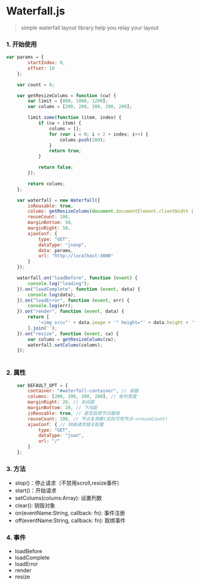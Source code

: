 # Waterfall.js

> simple waterfall layout library help you relay your layout


### 1. 开始使用

```javascript
var params = {
        startIndex: 0,
        offset: 10
    };

    var count = 0;

    var getResizeColums = function (cw) {
        var limit = [800, 1000, 1200];
        var colums = [200, 200, 200, 200, 200];

        limit.some(function (item, index) {
            if (cw < item) {
                colums = [];
                for (var i = 0; i < 2 + index; i++) {
                    colums.push(200);
                }
                return true;
            }

            return false;
        });

        return colums;
    };

    var waterfall = new Waterfall({
        isReusable: true,
        colums: getResizeColums(document.documentElement.clientWidth || document.body.clientWidth),
        reuseCount: 100,
        marginBottom: 50,
        marginRight: 50,
        ajaxConf: {
            type: "GET",
            dataType: "jsonp",
            data: params,
            url: "http://localhost:3000"
        }
    });

    waterfall.on("loadBefore", function (event) {
        console.log("loading");
    }).on("loadComplete", function (event, data) {
        console.log(data);
    }).on("loadError", function (event, err) {
        console.log(err);
    }).on("render", function (event, data) {
        return [
            '<img src="' + data.image + '" height="' + data.height + '" width="' + data.width + '" title="image"/>'
        ].join('');
    }).on("resize", function (event, cw) {
        var colums = getResizeColums(cw);
        waterfall.setColums(colums);
    });
	
```

### 2. 属性
```javascript
    var DEFAULT_OPT = {
        container: "#waterfall-container", // 容器
        columns: [200, 200, 200, 200], // 各列宽度
        marginRight: 20, // 右间距
        marginBottom: 20, // 下间距
        isReusable: true, // 是否启用节点服用
        reuseCount: 100, // 节点复用数(实际可用节点~=reuseCount)
        ajaxConf: { // 网络请求相关配置
            type: "GET",
            dataType: "json",
            url: "/"
        }
    };
```

### 3. 方法

* stop()：停止请求（不禁用scroll,resize事件）
* start()：开始请求
* setColums(colums:Array<int>): 设置列数
* clear(): 销毁对象
* on(eventName:String, callback: fn): 事件注册
* off(eventName:String, callback: fn): 取绑事件

### 4. 事件

* loadBefore
* loadComplete
* loadError
* render
* resize
